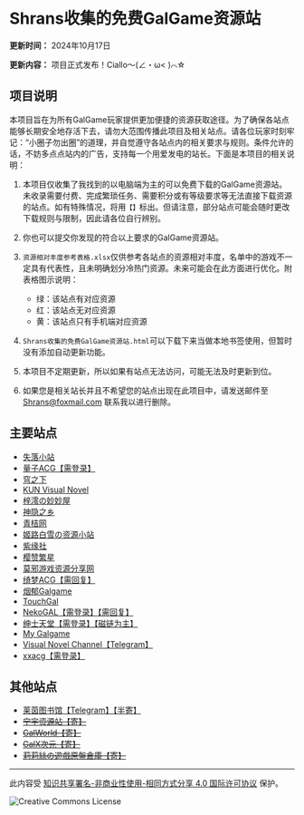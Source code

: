 # Shrans收集的免费GalGame资源站
**更新时间：** 2024年10月17日

**更新内容：** 项目正式发布！Ciallo～(∠・ω< )⌒☆

## 项目说明

本项目旨在为所有GalGame玩家提供更加便捷的资源获取途径。为了确保各站点能够长期安全地存活下去，请勿大范围传播此项目及相关站点。请各位玩家时刻牢记：“小圈子勿出圈”的道理，并自觉遵守各站点内的相关要求与规则。条件允许的话，不妨多点点站内的广告，支持每一个用爱发电的站长。下面是本项目的相关说明：

1. 本项目仅收集了我找到的以电脑端为主的可以免费下载的GalGame资源站。未收录需要付费、完成繁琐任务、需要积分或有等级要求等无法直接下载资源的站点。如有特殊情况，将用`【】`标出。但请注意，部分站点可能会随时更改下载规则与限制，因此请各位自行辨别。

2. 你也可以提交你发现的符合以上要求的GalGame资源站。

3. `资源相对丰度参考表格.xlsx`仅供参考各站点的资源相对丰度，名单中的游戏不一定具有代表性，且未明确划分冷热门资源。未来可能会在此方面进行优化。附表格图示说明：
   - 绿：该站点有对应资源
   - 红：该站点无对应资源
   - 黄：该站点只有手机端对应资源
   
4. `Shrans收集的免费GalGame资源站.html`可以下载下来当做本地书签使用，但暂时没有添加自动更新功能。

5. 本项目不定期更新，所以如果有站点无法访问，可能无法及时更新到位。

6. 如果您是相关站长并且不希望您的站点出现在此项目中，请发送邮件至 Shrans@foxmail.com 联系我以进行删除。

## 主要站点

- [失落小站](https://shinnku.com/)
- [量子ACG【需登录】](https://lzacg.one/)
- [穹之下](https://www.soraacg.com/)
- [KUN Visual Novel](https://www.kungal.com/zh-cn/)
- [梓澪の妙妙屋](https://zi0.cc/)
- [神隐之乡](https://syzx.me/)
- [青桔网](https://github.com/qingjuacg/qingju)
- [姬路白雪の资源小站](https://pan.jlbx.xyz/)
- [紫缘社](https://www.galzy.eu.org/)
- [樱赞繁星](https://sakustar.moe/)
- [莫邪游戏资源分享网](https://xiuren.cyou/)
- [绮梦ACG【需回复】](https://acgs.one/)
- [烟郁Galgame](https://yanyugal.top/)
- [TouchGal](https://www.touchgal.io/)
- [NekoGAL【需登录】【需回复】](https://www.nekogal.com/)
- [绅士天堂【需登录】【磁链为主】](https://www.gogalgame.com/)
- [My Galgame](https://www.mmgal.com/)
- [Visual Novel Channel【Telegram】](https://t.me/erogamecloud/)
- [xxacg【需登录】](https://xxacg.net/)

## 其他站点

- [莱茵图书馆【Telegram】【半寄】](https://t.me/RhineLibrary/)
- ~~[宁宇资源站【寄】](https://ningyu.ga/)~~
- ~~[GalWorld【寄】](https://acgngame.top/)~~
- ~~[GalX次元【寄】](http://223323.xyz/)~~
- ~~[莉莉絲の遊戲原盤倉庫【寄】](https://sakakirio.com/)~~

---

此内容受 [知识共享署名-非商业性使用-相同方式分享 4.0 国际许可协议](http://creativecommons.org/licenses/by-nc-sa/4.0/deed.zh) 保护。

![Creative Commons License](https://i.creativecommons.org/l/by-nc-sa/4.0/88x31.png)

